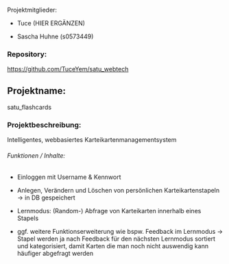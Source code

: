 Projektmitglieder:

- Tuce (HIER ERGÄNZEN)

- Sascha Huhne (s0573449)





### Repository:

https://github.com/TuceYem/satu_webtech

## Projektname:

satu_flashcards

### Projektbeschreibung:

Intelligentes, webbasiertes Karteikartenmanagementsystem

###### Funktionen / Inhalte:

- Einloggen mit Username & Kennwort

- Anlegen, Verändern und Löschen von persönlichen Karteikartenstapeln -> in DB gespeichert

- Lernmodus: (Random-) Abfrage von Karteikarten innerhalb eines Stapels

- ggf. weitere Funktionserweiterung wie bspw. 
    Feedback im Lernmodus -> Stapel werden ja nach Feedback für 
    den nächsten Lernmodus sortiert und kategorisiert, damit Karten die man noch nicht auswendig kann häufiger abgefragt werden


